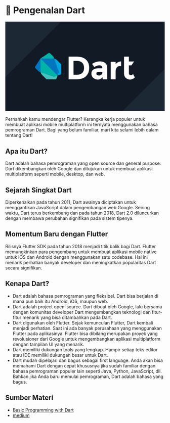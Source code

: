 # 📍 Pengenalan Dart

![dart logo](../assets/pengenalan-dart.png)

Pernahkah kamu mendengar Flutter? Kerangka kerja populer untuk membuat aplikasi mobile multiplatform ini ternyata menggunakan bahasa pemrograman Dart. Bagi yang belum familiar, mari kita selami lebih dalam tentang Dart!

## Apa itu Dart?

Dart adalah bahasa pemrograman yang open source dan general purpose. Dart dikembangkan oleh Google dan ditujukan untuk membuat aplikasi multiplatform seperti mobile, desktop, dan web.

## Sejarah Singkat Dart

Diperkenalkan pada tahun 2011, Dart awalnya diciptakan untuk menggantikan JavaScript dalam pengembangan web Google. Seiring waktu, Dart terus berkembang dan pada tahun 2018, Dart 2.0 diluncurkan dengan membawa perubahan signifikan pada sistem tipenya.

## Momentum Baru dengan Flutter

Rilisnya Flutter SDK pada tahun 2018 menjadi titik balik bagi Dart. Flutter memungkinkan para pengembang untuk membuat aplikasi mobile native untuk iOS dan Android dengan menggunakan satu codebase. Hal ini menarik perhatian banyak developer dan meningkatkan popularitas Dart secara signifikan.


## Kenapa Dart?
* Dart adalah bahasa pemrograman yang fleksibel. Dart bisa berjalan di mana pun baik itu Android, iOS, maupun web.
* Dart adalah project open-source. Dart dibuat oleh Google, lalu bersama dengan komunitas developer Dart mengembangkan teknologi dan fitur-fitur menarik yang bisa ditambahkan pada Dart.
* Dart digunakan oleh Flutter. Sejak kemunculan Flutter, Dart kembali menjadi perhatian. Saat ini ada banyak perusahaan yang menggunakan Flutter pada aplikasinya. Flutter bisa dibilang merupakan proyek yang revolusioner dari Google untuk mengembangkan aplikasi multiplatform dengan tampilan UI yang menarik.
* Dart memiliki dukungan tools yang lengkap. Hampir setiap teks editor atau IDE memiliki dukungan besar untuk Dart.
* Dart mudah dipelajari dan bagus sebagai first language. Anda akan bisa memahami Dart dengan cepat khususnya jika sudah familiar dengan bahasa pemrograman populer lain seperti Java, Python, JavaScript, dll. Bahkan jika Anda baru memulai pemrograman, Dart adalah bahasa yang bagus.

## Sumber Materi
* [Basic Programming with Dart](https://youtube.com/playlist?list=PLZQbl9Jhl-VDFhaoVFTGb1efSX0VZLk-h&si=Ff7XyfPwJdxqVnrX)
* [medium](https://medium.com/)
